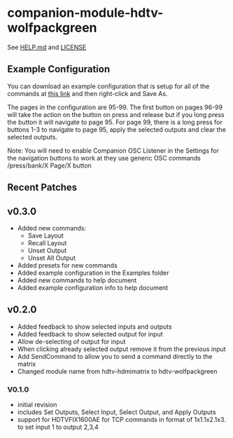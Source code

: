# companion-module-hdtv-wolfpackgreen

See [HELP.md](./HELP.md) and [LICENSE](./LICENSE)

## Example Configuration

You can download an example configuration that is setup for all of the commands at [this link](https://raw.githubusercontent.com/bitfocus/companion-module-hdtv-wolfpackgreen/main/examples/HDTV%20Companion%20Example%20Configuration.companionconfig) and then right-click and Save As.

The pages in the configuration are 95-99. The first button on pages 96-99 will take the action on the button on press and release but if you long press the button it will navigate to page 95. For page 99, there is a long press for buttons 1-3 to navigate to page 95, apply the selected outputs and clear the selected outputs.

Note: You will need to enable Companion OSC Listener in the Settings for the navigation buttons to work at they use generic OSC commands /press/bank/X Page/X button

## Recent Patches

## v0.3.0

- Added new commands:
  - Save Layout
  - Recall Layout
  - Unset Output
  - Unset All Output
- Added presets for new commands
- Added example configuration in the Examples folder
- Added new commands to help document
- Added example configuration info to help document

## v0.2.0

- Added feedback to show selected inputs and outputs
- Added feedback to show selected output for input
- Allow de-selecting of output for input
- When clicking already selected output remove it from the previous input
- Add SendCommand to allow you to send a command directly to the matrix
- Changed module name from hdtv-hdmimatrix to hdtv-wolfpackgreen

### V0.1.0

- initial revision
- includes Set Outputs, Select Input, Select Output, and Apply Outputs
- support for HDTVFIX1600AE for TCP commands in format of 1x1.1x2.1x3. to set input 1 to output 2,3,4
